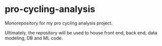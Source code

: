 # pro-cycling-analysis
Monorepository for my pro cycling analysis project.

Ultimately, the repository will be used to house front end, back end, data modeling, DB and ML code.
